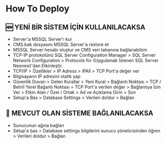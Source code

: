 # How To Deploy

## 🆕 YENİ BİR SİSTEM İÇİN KULLANILACAKSA

* Server'a MSSQL Server'ı kur
* CMS.bak dosyasını MSSQL Server'a restore et
* MSSQL Server hesabı oluştur ve CMS veri tabanına bağlanabilsin
* TCP-IP protokolünü SQL Server Configuration Manager &gt; SQL Server Network Configuration &gt; Protocols for \(Uygulamak İstenen SQL Server Nesnesi\)'dan Etkinleştir.
* TCP/IP &gt; Özellikler &gt; IP Adress &gt; IPAll &gt; TCP Port'a değer ver
* Bilgisayarın IP adresini statik yap
* Güvenlik Duvarı &gt; Gelen Kurallar &gt; Yeni Kural &gt; Bağlantı Noktası &gt; TCP / Belirli Yerel Bağantı Noktası = TCP Port'a verilen değer &gt; Bağlantıya İzin Ver &gt; Etkin Alan / Özel / Ortak &gt; Ad ve Açıklama Girin &gt; Son
* Setup'a Bas &gt; Database Settings &gt; Verileri doldur &gt; Bağlan

## 📂 MEVCUT OLAN SİSTEME BAĞLANILACAKSA

* Sunucunun ağına bağlan
* Setup'a bas &gt; Database settings bilgilerini sunucu yöneticisinden öğren &gt; Verileri doldur &gt; Bağlan

